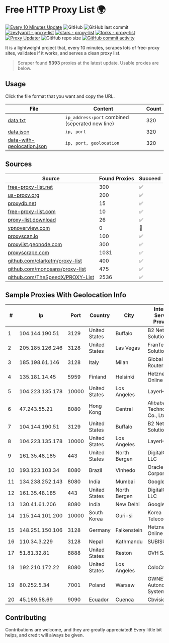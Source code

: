 
# Free HTTP Proxy List 🌍

[![Every 10 Minutes Update](https://github.com/mertguvencli/http-proxy-list/actions/workflows/main.yml/badge.svg?branch=main)](https://github.com/mertguvencli/http-proxy-list/actions/workflows/main.yml)
![GitHub](https://img.shields.io/github/license/mertguvencli/http-proxy-list)
![GitHub last commit](https://img.shields.io/github/last-commit/mertguvencli/http-proxy-list)
[![zevtyardt - proxy-list](https://img.shields.io/static/v1?label=zevtyardt&message=proxy-list&color=blue&logo=github)](https://github.com/zevtyardt/proxy-list "Go to GitHub repo")
[![stars - proxy-list](https://img.shields.io/github/stars/zevtyardt/proxy-list?style=social)](https://github.com/zevtyardt/proxy-list)
[![forks - proxy-list](https://img.shields.io/github/forks/zevtyardt/proxy-list?style=social)](https://github.com/zevtyardt/proxy-list)
[![Proxy Updater](https://github.com/zevtyardt/proxy-list/workflows/Proxy%20Updater/badge.svg)](https://github.com/zevtyardt/proxy-list/actions?query=workflow:"Proxy+Updater")
![GitHub repo size](https://img.shields.io/github/repo-size/zevtyardt/proxy-list)
[![GitHub commit activity](https://img.shields.io/github/commit-activity/m/zevtyardt/proxy-list?logo=commits)](https://github.com/zevtyardt/proxy-list/commits/main)

It is a lightweight project that, every 10 minutes, scrapes lots of free-proxy sites, validates if it works, and serves a clean proxy list.

> Scraper found **5393** proxies at the latest update. Usable proxies are below.

## Usage

Click the file format that you want and copy the URL.

|File|Content|Count|
|----|-------|-----|
|[data.txt](https://raw.githubusercontent.com/mertguvencli/http-proxy-list/main/proxy-list/data.txt)|`ip_address:port` combined (seperated new line)|320|
|[data.json](https://raw.githubusercontent.com/mertguvencli/http-proxy-list/main/proxy-list/data.json)|`ip, port`|320|
|[data-with-geolocation.json](https://raw.githubusercontent.com/mertguvencli/http-proxy-list/main/proxy-list/data-with-geolocation.json)|`ip, port, geolocation`|320|

## Sources

|Source|Found Proxies|Succeed|
|------|-------------|-------|
|[free-proxy-list.net](https://free-proxy-list.net)|300|✅|
|[us-proxy.org](https://www.us-proxy.org)|200|✅|
|[proxydb.net](http://proxydb.net)|15|✅|
|[free-proxy-list.com](https://free-proxy-list.com/?page=&port=&type%5B%5D=http&type%5B%5D=https&up_time=0&search=Search)|10|✅|
|[proxy-list.download](https://www.proxy-list.download/HTTP)|26|✅|
|[vpnoverview.com](https://vpnoverview.com/privacy/anonymous-browsing/free-proxy-servers)|0|🚫|
|[proxyscan.io](https://www.proxyscan.io)|100|✅|
|[proxylist.geonode.com](https://proxylist.geonode.com/api/proxy-list?limit=300&page=1&sort_by=lastChecked&sort_type=desc&protocols=http,https)|300|✅|
|[proxyscrape.com](https://api.proxyscrape.com/v2/?request=displayproxies&protocol=http&timeout=10000&country=all&ssl=all&anonymity=all)|1031|✅|
|[github.com/clarketm/proxy-list](https://raw.githubusercontent.com/clarketm/proxy-list/master/proxy-list-raw.txt)|400|✅|
|[github.com/monosans/proxy-list](https://raw.githubusercontent.com/monosans/proxy-list/main/proxies/http.txt)|475|✅|
|[github.com/TheSpeedX/PROXY-List](https://raw.githubusercontent.com/TheSpeedX/PROXY-List/master/http.txt)|2536|✅|


## Sample Proxies With Geolocation Info

|#|Ip|Port|Country|City|Internet Service Provider|
|-|--|----|-------|----|-------------------------|
|1|104.144.190.51|3129|United States|Buffalo|B2 Net Solutions Inc.|
|2|205.185.126.246|3128|United States|Las Vegas|FranTech Solutions|
|3|185.198.61.146|3128|Italy|Milan|Global Router LLC|
|4|135.181.14.45|5959|Finland|Helsinki|Hetzner Online GmbH|
|5|104.223.135.178|10000|United States|Los Angeles|LayerHost|
|6|47.243.55.21|8080|Hong Kong|Central|Alibaba (US) Technology Co., Ltd.|
|7|104.144.190.51|3129|United States|Buffalo|B2 Net Solutions Inc.|
|8|104.223.135.178|10000|United States|Los Angeles|LayerHost|
|9|161.35.48.185|443|United States|North Bergen|DigitalOcean, LLC|
|10|193.123.103.34|8080|Brazil|Vinhedo|Oracle Corporation|
|11|134.238.252.143|8080|India|Mumbai|Google LLC|
|12|161.35.48.185|443|United States|North Bergen|DigitalOcean, LLC|
|13|130.41.61.206|8080|India|New Delhi|Google LLC|
|14|115.144.101.200|10000|South Korea|Guri-si|Korea Telecom|
|15|148.251.150.106|3128|Germany|Falkenstein|Hetzner Online GmbH|
|16|110.34.3.229|3128|Nepal|Kathmandu|SUBISU C7|
|17|51.81.32.81|8888|United States|Reston|OVH SAS|
|18|192.210.172.22|8080|United States|Los Angeles|ColoCrossing|
|19|80.252.5.34|7001|Poland|Warsaw|GWNET Autonomus System|
|20|45.189.58.69|9090|Ecuador|Cuenca|Cbvision S.A.|



## Contributing

Contributions are welcome, and they are greatly appreciated! Every
little bit helps, and credit will always be given.

